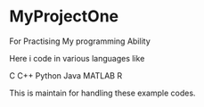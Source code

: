 MyProjectOne
============

For Practising My programming Ability

Here i code in various languages like

C
C++
Python
Java
MATLAB
R

This is maintain for handling these example codes.
